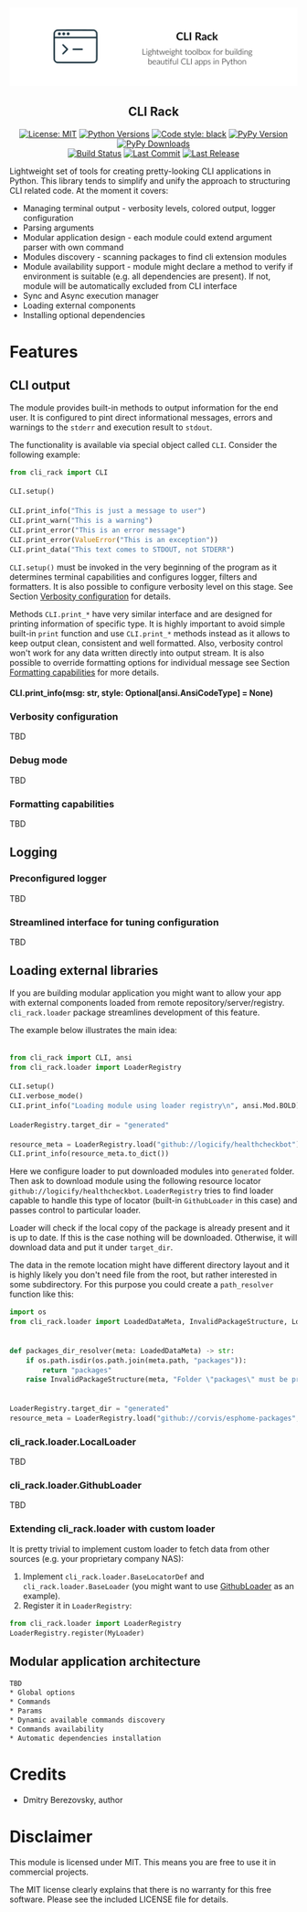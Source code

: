 ![CLI Rack Cover Picture](https://raw.githubusercontent.com/corvis/cli-rack/master/docs/assets/cover-picture.png "PrCLI Rack Cover Picturee")

<h2 align="center">CLI Rack</h2>

<p align="center">
<a href="https://pypi.org/project/cli-rack/"><img src="https://img.shields.io/pypi/l/cli-rack?style=for-the-badge" title="License: MIT"/></a> 
<a href="https://pypi.org/project/cli-rack/"><img src="https://img.shields.io/pypi/pyversions/cli-rack?style=for-the-badge" title="Python Versions"/></a> 
<a href="https://github.com/psf/black/"><img src="https://img.shields.io/badge/Code%20Style-black-black?style=for-the-badge" title="Code style: black"/></a> 
<a href="https://pypi.org/project/cli-rack/"><img src="https://img.shields.io/pypi/v/cli-rack?style=for-the-badge" title="PyPy Version"/></a> 
<a href="https://pypi.org/project/cli-rack/"><img src="https://img.shields.io/pypi/dm/cli-rack?style=for-the-badge" title="PyPy Downloads"/></a> 
<br>
<a href="https://github.com/corvis/cli-rack/actions/workflows/sanity-check.yml"><img src="https://img.shields.io/github/workflow/status/corvis/cli-rack/Sanity%20Check?style=for-the-badge" title="Build Status"/></a> 
<a href="https://github.com/corvis/cli-rack/"><img src="https://img.shields.io/github/last-commit/corvis/cli-rack?style=for-the-badge" title="Last Commit"/></a> 
<a href="https://github.com/corvis/cli-rack/releases/"><img src="https://img.shields.io/github/release-date/corvis/cli-rack?style=for-the-badge" title="Last Release"/></a> 
</p>

Lightweight set of tools for creating pretty-looking CLI applications in Python. This library tends to simplify and
unify the approach to structuring CLI related code. At the moment it covers:

* Managing terminal output - verbosity levels, colored output, logger configuration
* Parsing arguments
* Modular application design - each module could extend argument parser with own command
* Modules discovery - scanning packages to find cli extension modules
* Module availability support - module might declare a method to verify if environment is suitable (e.g. all
  dependencies are present). If not, module will be automatically excluded from CLI interface
* Sync and Async execution manager
* Loading external components
* Installing optional dependencies

# Features

## CLI output

The module provides built-in methods to output information for the end user. It is configured to pint direct
informational messages, errors and warnings to the `stderr` and execution result to `stdout`.

The functionality is available via special object called `CLI`. Consider the following example:

```python
from cli_rack import CLI

CLI.setup()

CLI.print_info("This is just a message to user")
CLI.print_warn("This is a warning")
CLI.print_error("This is an error message")
CLI.print_error(ValueError("This is an exception"))
CLI.print_data("This text comes to STDOUT, not STDERR")
```

`CLI.setup()` must be invoked in the very beginning of the program as it determines terminal capabilities and configures
logger, filters and formatters. It is also possible to configure verbosity level on this stage. See
Section [Verbosity configuration](#verbosity-configuration) for details.

Methods `CLI.print_*` have very similar interface and are designed for printing information of specific type. It is
highly important to avoid simple built-in `print` function and use `CLI.print_*` methods instead as it allows to keep
output clean, consistent and well formatted. Also, verbosity control won't work for any data written directly into
output stream. It is also possible to override formatting options for individual message see
Section [Formatting capabilities](#formatting-capabilities) for more details.

#### CLI.print_info(msg: str, style: Optional[ansi.AnsiCodeType] = None)

### Verbosity configuration

TBD

### Debug mode

TBD

### Formatting capabilities

TBD

## Logging

### Preconfigured logger

TBD

### Streamlined interface for tuning configuration

TBD

## Loading external libraries

If you are building modular application you might want to allow your app with external components loaded from remote
repository/server/registry. `cli_rack.loader` package streamlines development of this feature.

The example below illustrates the main idea:

```python

from cli_rack import CLI, ansi
from cli_rack.loader import LoaderRegistry

CLI.setup()
CLI.verbose_mode()
CLI.print_info("Loading module using loader registry\n", ansi.Mod.BOLD)

LoaderRegistry.target_dir = "generated"

resource_meta = LoaderRegistry.load("github://logicify/healthcheckbot")
CLI.print_info(resource_meta.to_dict())
```

Here we configure loader to put downloaded modules into `generated` folder. Then ask to download module using the
following resource locator `github://logicify/healthcheckbot`. `LoaderRegistry` tries to find loader capable to handle
this type of locator (built-in `GithubLoader` in this case) and passes control to particular loader.

Loader will check if the local copy of the package is already present and it is up to date. If this is the case nothing
will be downloaded. Otherwise, it will download data and put it under `target_dir`.

The data in the remote location might have different directory layout and it is highly likely you don't need file from
the root, but rather interested in some subdirectory. For this purpose you could create a `path_resolver` function like
this:

```python
import os
from cli_rack.loader import LoadedDataMeta, InvalidPackageStructure, LoaderRegistry


def packages_dir_resolver(meta: LoadedDataMeta) -> str:
    if os.path.isdir(os.path.join(meta.path, "packages")):
        return "packages"
    raise InvalidPackageStructure(meta, "Folder \"packages\" must be present in directory root")


LoaderRegistry.target_dir = "generated"
resource_meta = LoaderRegistry.load("github://corvis/esphome-packages", packages_dir_resolver)
```

### cli_rack.loader.LocalLoader

TBD

### cli_rack.loader.GithubLoader

TBD

### Extending cli_rack.loader with custom loader

It is pretty trivial to implement custom loader to fetch data from other sources (e.g. your proprietary company NAS):

1. Implement `cli_rack.loader.BaseLocatorDef` and `cli_rack.loader.BaseLoader` (you might want to
   use [GithubLoader](https://github.com/corvis/cli-rack/blob/development/src/cli_rack/loader.py) as an example).
2. Register it in `LoaderRegistry`:

```python
from cli_rack.loader import LoaderRegistry
LoaderRegistry.register(MyLoader)
```

## Modular application architecture

    TBD
    * Global options
    * Commands
    * Params
    * Dynamic available commands discovery
    * Commands availability
    * Automatic dependencies installation

# Credits

* Dmitry Berezovsky, author

# Disclaimer

This module is licensed under MIT. This means you are free to use it in commercial projects.

The MIT license clearly explains that there is no warranty for this free software. Please see the included LICENSE file
for details.
